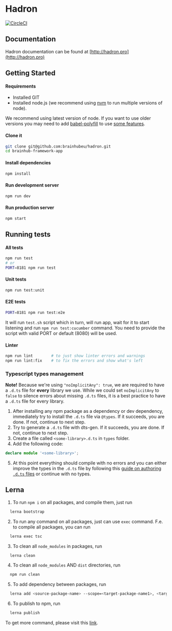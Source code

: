 # Hadron

[![CircleCI](https://circleci.com/gh/brainhubeu/hadron.svg?style=svg)](https://circleci.com/gh/brainhubeu/hadron)

## Documentation

Hadron documentation can be found at [http://hadron.pro](http://hadron.pro)

## Getting Started

#### Requirements

* Installed GIT
* Installed node.js (we recommend using [nvm](https://github.com/creationix/nvm) to run multiple versions of node).

We recommend using latest version of node. If you want to use older versions you may need to add [babel-polyfill](https://babeljs.io/docs/usage/polyfill/) to use [some features](http://node.green/).

#### Clone it

```sh
git clone git@github.com:brainhubeu/hadron.git
cd brainhub-framework-app
```

#### Install dependencies

```sh
npm install
```

#### Run development server

```sh
npm run dev
```

#### Run production server

```sh
npm start
```

## Running tests

#### All tests

```sh
npm run test
# or
PORT=8181 npm run test
```

#### Unit tests

```sh
npm run test:unit
```

#### E2E tests

```sh
PORT=8181 npm run test:e2e
```

It will run `test.sh` script which in turn, will run app, wait for it to start listening and run `npm run test:cucumber` command.
You need to provide the script with valid PORT or default (8080) will be used.

#### Linter

```sh
npm run lint        # to just show linter errors and warnings
npm run lint:fix    # to fix the errors and show what's left
```

### Typescript types management

**Note!** Because we're using `"noImplicitAny": true`, we are required to have a `.d.ts` file for **every** library we use. While we could set `noImplicitAny` to `false` to silence errors about missing `.d.ts` files, it is a best practice to have a `.d.ts` file for every library.

1.  After installing any npm package as a dependency or dev dependency, immediately try to install the `.d.ts` file via `@types`. If it succeeds, you are done. If not, continue to next step.
2.  Try to generate a `.d.ts` file with dts-gen. If it succeeds, you are done. If not, continue to next step.
3.  Create a file called `<some-library>.d.ts` in `types` folder.
4.  Add the following code:

```ts
declare module '<some-library>';
```

5.  At this point everything should compile with no errors and you can either improve the types in the `.d.ts` file by following this [guide on authoring `.d.ts` files](http://www.typescriptlang.org/docs/handbook/declaration-files/introduction.html) or continue with no types.

## Lerna

1.  To run `npm i` on all packages, and compile them, just run

```bash
  lerna bootstrap
```

2.  To run any command on all packages, just can use `exec` command.
    F.e. to compile all packages, you can run

```bash
  lerna exec tsc
```

3.  To clean all `node_modules` in packages, run

```bash
  lerna clean
```

4.  To clean all `node_modules` AND `dist` directories, run

```bash
  npm run clean
```

5.  To add dependency between packages, run

```bash
  lerna add <source-package-name> --scope=<target-package-name1>, <target-package-name2>
```

6.  To publish to npm, run

```bash
  lerna publish
```

To get more command, please visit this [link](https://github.com/lerna/lerna).
